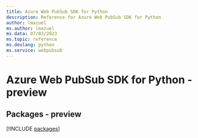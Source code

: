 ```yaml
---
title: Azure Web PubSub SDK for Python
description: Reference for Azure Web PubSub SDK for Python
author: lmazuel
ms.author: lmazuel
ms.data: 07/03/2023
ms.topic: reference
ms.devlang: python
ms.service: webpubsub
---
```

# Azure Web PubSub SDK for Python - preview
## Packages - preview
[!INCLUDE [packages](web-pubsub-index.md)]